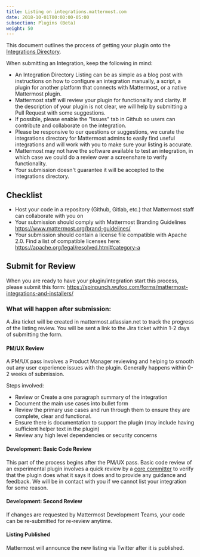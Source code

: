 ```yaml
---
title: Listing on integrations.mattermost.com
date: 2018-10-01T00:00:00-05:00
subsection: Plugins (Beta)
weight: 50
---
```



This document outlines the process of getting your plugin onto the [Integrations Directory](https://integrations.mattermost.com).  

When submitting an Integration, keep the following in mind:
- An Integration Directory Listing can be as simple as a blog post with instructions on how to configure an integration manually, a script, a plugin for another platform that connects with Mattermost, or a native Mattermost plugin.  
- Mattermost staff will review your plugin for functionality and clarity. If the description of your plugin is not clear, we will help by submitting a Pull Request with some suggestions.
- If possible, please enable the "Issues" tab in Github so users can contribute and collaborate on the integration.
- Please be responsive to our questions or suggestions, we curate the integrations directory for Mattermost admins to easily find useful integrations and will work with you to make sure your listing is accurate.
- Mattermost may not have the software available to test an integration, in which case we could do a review over a screenshare to verify functionality.
- Your submission doesn't guarantee it will be accepted to the integrations directory.


## Checklist

- Host your code in a repository (Github, Gitlab, etc.) that Mattermost staff can collaborate with you on
- Your submission should comply with Mattermost Branding Guidelines https://www.mattermost.org/brand-guidelines/
- Your submission should contain a license file compatible with Apache 2.0. Find a list of compatible licenses here: https://apache.org/legal/resolved.html#category-a


## Submit for Review

When you are ready to have your plugin/integration start this process, please submit this form: https://spinpunch.wufoo.com/forms/mattermost-integrations-and-installers/

### What will happen after submission:

A Jira ticket will be created in mattermost.atlassian.net to track the progress of the listing review.  You will be sent a link to the Jira ticket within 1-2 days of submitting the form. 

#### PM/UX Review

A PM/UX pass involves a Product Manager reviewing and helping to smooth out any user experience issues with the plugin.  Generally happens within 0-2 weeks of submission.

Steps involved:
- Review or Create a one paragraph summary of the integration
- Document the main use cases into bullet form
- Review the primary use cases and run through them to ensure they are complete, clear and functional.
- Ensure there is documentation to support the plugin (may include having sufficient helper text in the plugin)
- Review any high level dependencies or security concerns

#### Development: Basic Code Review

This part of the process begins after the PM/UX pass.  Basic code review of an experimental plugin involves a quick review by a [core committer](/contribute/getting-started/core-committers/) to verify that the plugin does what it says it does and to provide any guidance and feedback.  We will be in contact with you if we cannot list your integration for some reason.

#### Development: Second Review

If changes are requested by Mattermost Development Teams, your code can be re-submitted for re-review anytime. 


#### Listing Published

Mattermost will announce the new listing via Twitter after it is published.  
